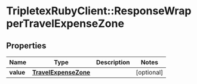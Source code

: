 # TripletexRubyClient::ResponseWrapperTravelExpenseZone

## Properties
Name | Type | Description | Notes
------------ | ------------- | ------------- | -------------
**value** | [**TravelExpenseZone**](TravelExpenseZone.md) |  | [optional] 


